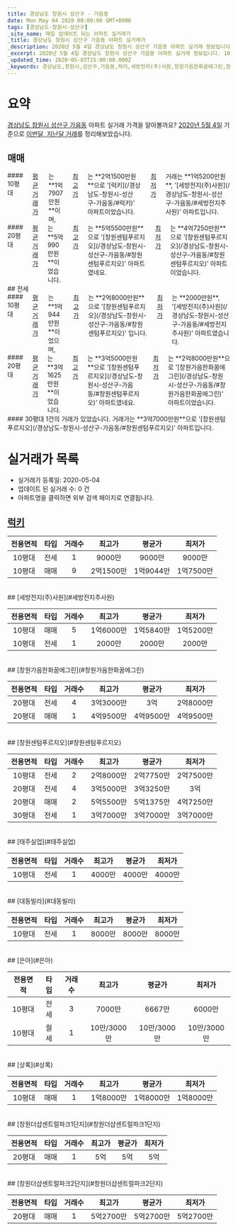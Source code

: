 ```yaml
---
title: 경상남도 창원시 성산구 - 가음동
date: Mon May 04 2020 00:00:00 GMT+0900
tags: [경상남도-창원시-성산구]
_site_name: 매일 업데이트 되는 아파트 실거래가
_title: 경상남도 창원시 성산구 가음동 아파트 실거래가
_description: 2020년 5월 4일 경상남도 창원시 성산구 가음동 아파트 실거래 정보입니다. 10건 아파트 정보가 있습니다.
_excerpt: 2020년 5월 4일 경상남도 창원시 성산구 가음동 아파트 실거래 정보입니다. 10건 아파트 정보가 있습니다.
_updated_time: 2020-05-03T15:00:00.000Z
_keywords: 경상남도,창원시,성산구,가음동,럭키,세방전지(주)사원,창원가음한화꿈에그린,창원센텀푸르지오,태주실업,대동빌라,은아,상록,창원더샵센트럴파크1단지,창원더샵센트럴파크2단지
---
```





# 요약
<ins>경상남도 창원시 성산구 가음동</ins> 아파트 실거래 가격을 알아볼까요? <ins>2020년 5월 4일</ins> 기준으로 <ins>이번달, 지난달 거래</ins>를 정리해보았습니다.

## 매매
<div class="container">
<div class="six columns" markdown="1">
#### 10평대
<ins>평균 거래가</ins>는 **1억7907만원**이며, <ins>최고가</ins>는 **2억1500만원**으로 '[럭키](/경상남도-창원시-성산구-가음동/#럭키)' 아파트이었습니다. <ins>최저가</ins> 거래는 **1억5200만원**, '[세방전지(주)사원](/경상남도-창원시-성산구-가음동/#세방전지주사원)' 아파트입니다.
</div>
<div class="six columns" markdown="1">
#### 20평대
<ins>평균 거래가</ins>는 **5억990만원**이었습니다. <ins>최고가</ins>는 **5억5500만원**으로 '[창원센텀푸르지오](/경상남도-창원시-성산구-가음동/#창원센텀푸르지오)' 아파트였네요. <ins>최저가</ins>는 **4억7250만원**으로 '[창원센텀푸르지오](/경상남도-창원시-성산구-가음동/#창원센텀푸르지오)' 아파트이었습니다.
</div>
</div>
## 전세
<div class="container">
<div class="six columns" markdown="1">
#### 10평대
<ins>평균 거래가</ins>는 **1억944만원**이었으며, <ins>최고가</ins>는 **2억8000만원**으로 '[창원센텀푸르지오](/경상남도-창원시-성산구-가음동/#창원센텀푸르지오)' 입니다. <ins>최저가</ins>는 **2000만원**, '[세방전지(주)사원](/경상남도-창원시-성산구-가음동/#세방전지주사원)' 아파트였습니다.
</div>
<div class="six columns" markdown="1">
#### 20평대
<ins>평균 거래가</ins>는 **3억1625만원**이었습니다. <ins>최고가</ins>는 **3억5000만원**으로 '[창원센텀푸르지오](/경상남도-창원시-성산구-가음동/#창원센텀푸르지오)' 아파트였네요. <ins>최저가</ins>는 **2억8000만원**으로 '[창원가음한화꿈에그린](/경상남도-창원시-성산구-가음동/#창원가음한화꿈에그린)' 아파트이었습니다.
</div>
</div>
<div class="container">
<div class="twelve columns" markdown="1">
#### 30평대
1건의 거래가 있었습니다. 거래가는 **3억7000만원**으로 '[창원센텀푸르지오](/경상남도-창원시-성산구-가음동/#창원센텀푸르지오)' 아파트입니다.
</div>
</div>



# 실거래가 목록
- 실거래가 등록일: 2020-05-04
- 업데이트 된 실거래 수: 0 건
- 아파트명을 클릭하면 외부 검색 페이지로 연결됩니다.

## [럭키](#럭키)

|전용면적|타입|거래수|최고가|평균가|최저가|
|:---:|:---:|:---:|:---:|:---:|:---:|
|10평대|<span class="deal-type-2">전세</span>|1|9000만|9000만|9000만|
|10평대|<span class="deal-type-1">매매</span>|9|2억1500만|1억9044만|1억7500만|

<br/>
## [세방전지(주)사원](#세방전지주사원)

|전용면적|타입|거래수|최고가|평균가|최저가|
|:---:|:---:|:---:|:---:|:---:|:---:|
|10평대|<span class="deal-type-1">매매</span>|5|1억6000만|1억5840만|1억5200만|
|10평대|<span class="deal-type-2">전세</span>|1|2000만|2000만|2000만|

<br/>
## [창원가음한화꿈에그린](#창원가음한화꿈에그린)

|전용면적|타입|거래수|최고가|평균가|최저가|
|:---:|:---:|:---:|:---:|:---:|:---:|
|20평대|<span class="deal-type-2">전세</span>|4|3억3000만|3억|2억8000만|
|20평대|<span class="deal-type-1">매매</span>|1|4억9500만|4억9500만|4억9500만|

<br/>
## [창원센텀푸르지오](#창원센텀푸르지오)

|전용면적|타입|거래수|최고가|평균가|최저가|
|:---:|:---:|:---:|:---:|:---:|:---:|
|10평대|<span class="deal-type-2">전세</span>|2|2억8000만|2억7750만|2억7500만|
|20평대|<span class="deal-type-2">전세</span>|4|3억5000만|3억3250만|3억|
|20평대|<span class="deal-type-1">매매</span>|2|5억5500만|5억1375만|4억7250만|
|30평대|<span class="deal-type-2">전세</span>|1|3억7000만|3억7000만|3억7000만|

<br/>
## [태주실업](#태주실업)

|전용면적|타입|거래수|최고가|평균가|최저가|
|:---:|:---:|:---:|:---:|:---:|:---:|
|10평대|<span class="deal-type-2">전세</span>|1|4000만|4000만|4000만|

<br/>
## [대동빌라](#대동빌라)

|전용면적|타입|거래수|최고가|평균가|최저가|
|:---:|:---:|:---:|:---:|:---:|:---:|
|10평대|<span class="deal-type-2">전세</span>|1|8000만|8000만|8000만|

<br/>
## [은아](#은아)

|전용면적|타입|거래수|최고가|평균가|최저가|
|:---:|:---:|:---:|:---:|:---:|:---:|
|10평대|<span class="deal-type-2">전세</span>|3|7000만|6667만|6000만|
|10평대|<span class="deal-type-3">월세</span>|1|10만/3000만|10만/3000만|10만/3000만|

<br/>
## [상록](#상록)

|전용면적|타입|거래수|최고가|평균가|최저가|
|:---:|:---:|:---:|:---:|:---:|:---:|
|10평대|<span class="deal-type-1">매매</span>|1|1억8000만|1억8000만|1억8000만|

<br/>
## [창원더샵센트럴파크1단지](#창원더샵센트럴파크1단지)

|전용면적|타입|거래수|최고가|평균가|최저가|
|:---:|:---:|:---:|:---:|:---:|:---:|
|20평대|<span class="deal-type-1">매매</span>|1|5억|5억|5억|

<br/>
## [창원더샵센트럴파크2단지](#창원더샵센트럴파크2단지)

|전용면적|타입|거래수|최고가|평균가|최저가|
|:---:|:---:|:---:|:---:|:---:|:---:|
|20평대|<span class="deal-type-1">매매</span>|1|5억2700만|5억2700만|5억2700만|

<br/>



